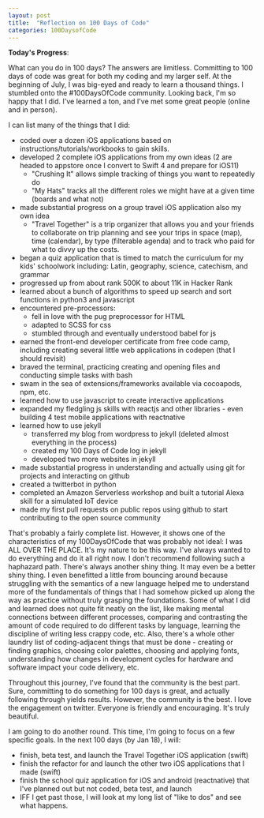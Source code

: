 ```yaml
---
layout: post
title:  "Reflection on 100 Days of Code"
categories: 100DaysofCode
---
```

**Today's Progress**:

What can you do in 100 days? The answers are limitless. Committing to 100 days of code was great for both my coding and my larger self. At the beginning of July, I was big-eyed and ready to learn a thousand things. I stumbled onto the #100DaysOfCode community. Looking back, I'm so happy that I did. I've learned a ton, and I've met some great people (online and in person). 

I can list many of the things that I did:

+ coded over a dozen iOS applications based on instructions/tutorials/workbooks to gain skills. 
+ developed 2 complete iOS applications from my own ideas (2 are headed to appstore once I convert to Swift 4 and prepare for iOS11)
    + "Crushing It" allows simple tracking of things you want to repeatedly do
    + "My Hats" tracks all the different roles we might have at a given time (boards and what not)
+ made substantial progress on a group travel iOS application also my own idea
    + "Travel Together" is a trip organizer that allows you and your friends to collaborate on trip planning and see your trips in space (map), time (calendar), by type (filterable agenda) and to track who paid for what to divvy up the costs.
+ began a quiz application that is timed to match the curriculum for my kids' schoolwork including: Latin, geography, science, catechism, and grammar
+ progressed up from about rank 500K to about 11K in Hacker Rank
+ learned about a bunch of algorithms to speed up search and sort functions in python3 and javascript
+ encountered pre-processors:
    + fell in love with the pug preprocessor for HTML
    + adapted to SCSS for css
    + stumbled through and eventually understood babel for js
+ earned the front-end developer certificate from free code camp, including creating several little web applications in codepen (that I should revisit)
+ braved the terminal, practicing creating and opening files and conducting simple tasks with bash
+ swam in the sea of extensions/frameworks available via cocoapods, npm, etc. 
+ learned how to use javascript to create interactive applications 
+ expanded my fledgling js skills with reactjs and other libraries - even building 4 test mobile applications with reactnative
+ learned how to use jekyll 
    + transferred my blog from wordpress to jekyll (deleted almost everything in the process)
    + created my 100 Days of Code log in jekyll
    + developed two more websites in jekyll
+ made substantial progress in understanding and actually using git for projects and interacting on github
+ created a twitterbot in python
+ completed an Amazon Serverless workshop and built a tutorial Alexa skill for a simulated IoT device
+ made my first pull requests on public repos using github to start contributing to the open source community

That's probably a fairly complete list. However, it shows one of the characteristics of my 100DaysOfCode that was probably not ideal: I was ALL OVER THE PLACE. It's my nature to be this way. I've always wanted to do everything and do it all right now. I don't recommend following such a haphazard path. There's always another shiny thing. It may even be a better shiny thing. I even benefitted a little from bouncing around because struggling with the semantics of a new language helped me to understand more of the fundamentals of things that I had somehow picked up along the way as practice without truly grasping the foundations. Some of what I did and learned does not quite fit neatly on the list, like making mental connections between different processes, comparing and contrasting the amount of code required to do different tasks by language, learning the discipline of writing less crappy code, etc. Also, there's a whole other laundry list of coding-adjacent things that must be done - creating or finding graphics, choosing color palettes, choosing and applying fonts, understanding how changes in development cycles for hardware and software impact your code delivery, etc. 

Throughout this journey, I've found that the community is the best part. Sure, committing to do something for 100 days is great, and actually following through yields results. However, the community is the best. I love the engagement on twitter. Everyone is friendly and encouraging. It's truly beautiful.

I am going to do another round. This time, I'm going to focus on a few specific goals. In the next 100 days (by Jan 18), I will:
+ finish, beta test, and launch the Travel Together iOS application (swift)
+ finish the refactor for and launch the other two iOS applications that I made (swift) 
+ finish the school quiz application for iOS and android (reactnative) that I've planned out but not coded, beta test, and launch
+ IFF I get past those, I will look at my long list of "like to dos" and see what happens.
